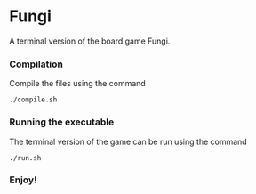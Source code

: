 # Fungi
A terminal version of the board game Fungi.

### Compilation
Compile the files using the command
```
./compile.sh
```

### Running the executable
The terminal version of the game can be run using the command
```
./run.sh
```

### Enjoy!
